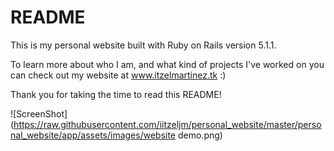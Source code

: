 # README

This is my personal website built with Ruby on Rails version 5.1.1. 

To learn more about who I am, and what kind of projects I've worked on you can check out my website at www.itzelmartinez.tk :) 

Thank you for taking the time to read this README!

![ScreenShot](https://raw.githubusercontent.com/iitzeljm/personal_website/master/personal_website/app/assets/images/website demo.png)

<!-- 

```html
<h2>Website Sneak Peak</h2>

<pre>
    <div class="container">
        <div class="block two first">
            <h2>Your title</h2>
            <div class="wrap">
            ![Alt text](personal_website/app/assets/images/website demo.png?raw=true "Website Demo")
            </div>
        </div>
    </div>
</pre>
``` -->


<!-- 
This README would normally document whatever steps are necessary to get the
application up and running.

Things you may want to cover:

* Ruby version

* System dependencies

* Configuration

* Database creation

* Database initialization

* How to run the test suite

* Services (job queues, cache servers, search engines, etc.)

* Deployment instructions

* ... -->
